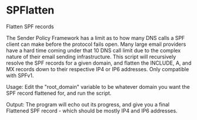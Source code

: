 SPFlatten
=========

Flatten SPF records

The Sender Policy Framework has a limit as to how many DNS calls a SPF client can make before the protocol fails open. Many large email providers have a hard time coming under that 10 DNS call limit due to the complex nature of their email sending infrastructure. This script will recursively resolve the SPF records for a given domain, and flatten the INCLUDE, A, and MX records down to their respective IP4 or IP6 addresses. Only compatible with SPFv1.

Usage:
Edit the "root_domain" variable to be whatever domain you want the SPF record flattened for, and run the script. 

Output:
The program will echo out its progress, and give you a final Flattened SPF record - which should be mostly IP4 and IP6 addresses.
